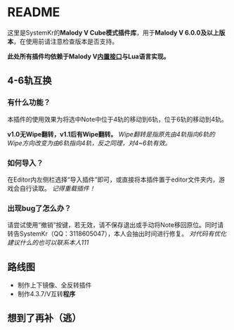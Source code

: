 # README
这里是SystemKr的**Malody V Cube模式插件库**，用于**Malody V 6.0.0及以上版本**，在使用前请注意检查版本是否支持。

**此处所有插件均依赖于Malody V[内置接口](https://cbo17ty22x.feishu.cn/wiki/wikcn0YWKOokRd0fETihiH1APBe)与Lua语言实现。**

## 4-6轨互换
### 有什么功能？
本插件的使用效果为将选中Note中位于4轨的移动到6轨，位于6轨的移动到4轨。

**v1.0无Wipe翻转，v1.1后有Wipe翻转。**
*Wipe翻转是指原先由4轨指向6轨的Wipe方向改变为由6轨指向4轨，反之同理，对4~6轨有效。*

### 如何导入？
在Editor内左侧栏选择“导入插件”即可，或直接将本插件置于editor文件夹内，游戏会自行读取。
*记得重载插件！*

### 出现bug了怎么办？
请尝试使用“撤销”按键，若无效，请不保存退出或手动将Note移回原位。同时请转告SystemKr（QQ：3118605047），本人会抽出时间进行修复。
*对代码有优化建议什么的也可以联系本人111*

## 路线图
- 制作上下镜像、全反转插件
- 制作4.3.7/V互转**程序**

## 想到了再补（逃）
